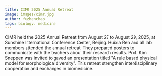 ```yaml
---
title: CIMR 2025 Annual Retreat
image: images/cimr.jpg
author: fuzhenchao
tags: biology, medicine
---
```


CIMR held the 2025 Annual Retreat from August 27 to August 29, 2025, at Sunshine International Conference Center, Beijing. Huixia Ren and all lab members attended the annual retreat. They prepared posters to communicate with the teachers about their research results. Prof. Kim Sneppen was invited to gaved an  presentation titled "A rule based physical model for morphological diversity". This retreat strengthen interdisciplinary cooperation and exchanges in biomedicine.